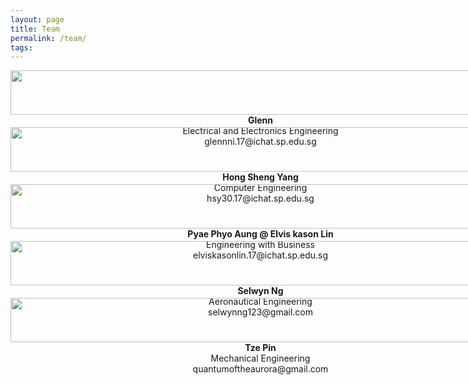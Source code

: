 ```yaml
---
layout: page
title: Team
permalink: /team/
tags:
---
```

<style>
  .wrapper {
    display: grid;
    grid-template-columns: repeat(auto-fit, minmax(20vh, 1fr));
    grid-gap: 20px;
  }

  .item {
    text-align: center;
  }
  .item > img {
    width:100%;
  }

  header{
    text-align: center;
  }

  article > div:first-of-type {
    visibility: hidden;
  }
</style>

<div class="wrapper">
  <div class="item">
    <img src="../asset_images/portraits/pixg.png" class="img" /><br />
    <b>Glenn</b><br />
    Electrical and Electronics Engineering <br />
    glennni.17@ichat.sp.edu.sg
  </div>
  <div class="item">
    <img src="../asset_images/portraits/pixh.png" class="img" /><br />
    <b>Hong Sheng Yang</b><br />
    Computer Engineering <br />
    hsy30.17@ichat.sp.edu.sg
  </div>
  <div class="item">
    <img src="../asset_images/portraits/pixe.png" class="img" /><br />
    <b>Pyae Phyo Aung @ Elvis kason Lin</b><br />
    Engineering with Business <br />
    elviskasonlin.17@ichat.sp.edu.sg
  </div>
  <div class="item">
    <img src="../asset_images/portraits/pixs.png" class="img" /><br />
    <b>Selwyn Ng</b><br />
    Aeronautical Engineering <br />
    selwynng123@gmail.com
  </div>
  <div class="item">
    <img src="../asset_images/portraits/pixt.png" class="img" /><br />
    <b>Tze Pin</b><br />
    Mechanical Engineering <br />
    quantumoftheaurora@gmail.com
  </div>
</div>